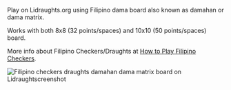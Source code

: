 Play on Lidraughts.org using Filipino dama board also known as damahan or dama matrix.

Works with both 8x8 (32 points/spaces) and 10x10 (50 points/spaces) board.

More info about Filipino Checkers/Draughts at [How to Play Filipino Checkers](https://luffykudo.wordpress.com/2024/03/11/how-to-play-filipino-checkers/).

![Filipino checkers draughts damahan dama matrix board on Lidraughtscreenshot](https://github.com/LuffyKudo/Lidraught-Themes/blob/main/Filipino%20Dama%20Board/Lidraughts%20Dama%20Matrix%20(32)%20Screenshot.bmp)

